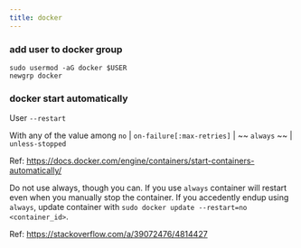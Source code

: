 ```yaml
---
title: docker
---
```


### add user to docker group

```
sudo usermod -aG docker $USER
newgrp docker
```

### docker start automatically 

User `--restart`

With any of the value among `no` | `on-failure[:max-retries]` | ~~ `always` ~~ | `unless-stopped` 

Ref: https://docs.docker.com/engine/containers/start-containers-automatically/

Do not use always, though you can. If you use `always` container will restart even when you manually stop the container. If you accedently endup using `always`, update container with `sudo docker update --restart=no <container_id>`. 

Ref: https://stackoverflow.com/a/39072476/4814427


